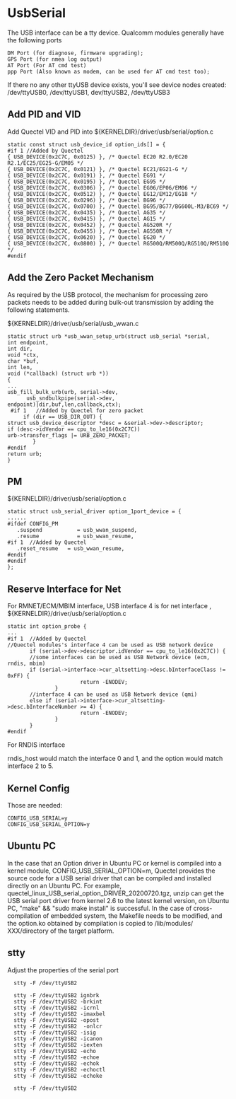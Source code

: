 UsbSerial
======

The USB interface can be a tty device.
Qualcomm modules generally have the following ports

	DM Port (for diagnose, firmware upgrading);
	GPS Port (for nmea log output)
	AT Port (For AT cmd test)
	ppp Port (Also known as modem, can be used for AT cmd test too);


If there no any other ttyUSB device exists, you'll see device nodes created:
	/dev/ttyUSB0, /dev/ttyUSB1, dev/ttyUSB2, /dev/ttyUSB3 


Add PID and VID
-----

Add Quectel VID and PID into ${KERNELDIR}/driver/usb/serial/option.c
    
	static const struct usb_device_id option_ids[] = {   
	#if 1 //Added by Quectel
	{ USB_DEVICE(0x2C7C, 0x0125) }, /* Quectel EC20 R2.0/EC20 R2.1/EC25/EG25-G/EM05 */
	{ USB_DEVICE(0x2C7C, 0x0121) }, /* Quectel EC21/EG21-G */
	{ USB_DEVICE(0x2C7C, 0x0191) }, /* Quectel EG91 */
	{ USB_DEVICE(0x2C7C, 0x0195) }, /* Quectel EG95 */
	{ USB_DEVICE(0x2C7C, 0x0306) }, /* Quectel EG06/EP06/EM06 */
	{ USB_DEVICE(0x2C7C, 0x0512) }, /* Quectel EG12/EM12/EG18 */
	{ USB_DEVICE(0x2C7C, 0x0296) }, /* Quectel BG96 */
	{ USB_DEVICE(0x2C7C, 0x0700) }, /* Quectel BG95/BG77/BG600L-M3/BC69 */   
	{ USB_DEVICE(0x2C7C, 0x0435) }, /* Quectel AG35 */   
	{ USB_DEVICE(0x2C7C, 0x0415) }, /* Quectel AG15 */   
	{ USB_DEVICE(0x2C7C, 0x0452) }, /* Quectel AG520R */   
	{ USB_DEVICE(0x2C7C, 0x0455) }, /* Quectel AG550R */   
	{ USB_DEVICE(0x2C7C, 0x0620) }, /* Quectel EG20 */   
	{ USB_DEVICE(0x2C7C, 0x0800) }, /* Quectel RG500Q/RM500Q/RG510Q/RM510Q */   
	#endif  


Add the Zero Packet Mechanism
------

As required by the USB protocol, the mechanism for processing zero packets needs to be added during 
bulk-out transmission by adding the following statements. 


${KERNELDIR}/driver/usb/serial/usb_wwan.c

	static struct urb *usb_wwan_setup_urb(struct usb_serial *serial, 
	int endpoint,        
	int dir, 
	void *ctx, 
	char *buf, 
	int len,
	void (*callback) (struct urb *))   
	{   
	...
	usb_fill_bulk_urb(urb, serial->dev,   
	      usb_sndbulkpipe(serial->dev, endpoint)|dir,buf,len,callback,ctx);
	 #if 1   //Added by Quectel for zero packet
	     if (dir == USB_DIR_OUT) {   
	struct usb_device_descriptor *desc = &serial->dev->descriptor;   
	if (desc->idVendor == cpu_to_le16(0x2C7C))   
	urb->transfer_flags |= URB_ZERO_PACKET;   
	        }   
	#endif    
	return urb;   
	}  




PM
-------

${KERNELDIR}/driver/usb/serial/option.c

	static struct usb_serial_driver option_1port_device = {   
	......
	#ifdef CONFIG_PM   
	   .suspend           = usb_wwan_suspend,   
	   .resume            = usb_wwan_resume,   
	#if 1  //Added by Quectel   
	   .reset_resume   = usb_wwan_resume,   
	#endif   
	#endif   
	};   


Reserve Interface for Net
------

For RMNET/ECM/MBIM interface,
USB interface 4 is for net interface , ${KERNELDIR}/driver/usb/serial/option.c

	static int option_probe {
	...  
	#if 1  //Added by Quectel   
	//Quectel modules's interface 4 can be used as USB network device   
	       if (serial->dev->descriptor.idVendor == cpu_to_le16(0x2C7C)) {   
	       //some interfaces can be used as USB Network device (ecm, rndis, mbim)   
	       if (serial->interface->cur_altsetting->desc.bInterfaceClass != 0xFF) {   
	                       return -ENODEV;   
	               }
	       //interface 4 can be used as USB Network device (qmi)   
	       else if (serial->interface->cur_altsetting->desc.bInterfaceNumber >= 4) {
	                       return -ENODEV;   
	               }   
	       }   
	#endif   

For RNDIS interface 

rndis_host would match the interface 0 and 1, and the option would match interface 2 to 5. 


Kernel Config
------
Those are needed:

	CONFIG_USB_SERIAL=y  
	CONFIG_USB_SERIAL_OPTION=y 


Ubuntu PC
------


In the case that an Option driver in Ubuntu PC or kernel is compiled into a kernel module, CONFIG_USB_SERIAL_OPTION=m, Quectel provides the source code for a USB serial driver that can be compiled and installed directly on an Ubuntu PC.
 For example, quectel_linux_USB_serial_option_DRIVER_20200720.tgz, unzip can get the USB serial port driver from kernel 2.6 to the latest kernel version, on Ubuntu PC,  "make" && "sudo make install" is successful. 
In the case of cross-compilation of embedded system, the Makefile needs to be modified, and the option.ko obtained by compilation is copied to /lib/modules/ XXX/directory of the target platform.


## stty

Adjust the properties of the serial port
	 
	  stty -F /dev/ttyUSB2 
	 
	  stty -F /dev/ttyUSB2 ignbrk
	  stty -F /dev/ttyUSB2 -brkint
	  stty -F /dev/ttyUSB2 -icrnl
	  stty -F /dev/ttyUSB2 -imaxbel
	  stty -F /dev/ttyUSB2 -opost
	  stty -F /dev/ttyUSB2  -onlcr
	  stty -F /dev/ttyUSB2 -isig
	  stty -F /dev/ttyUSB2 -icanon
	  stty -F /dev/ttyUSB2 -iexten
	  stty -F /dev/ttyUSB2 -echo
	  stty -F /dev/ttyUSB2 -echoe
	  stty -F /dev/ttyUSB2 -echok
	  stty -F /dev/ttyUSB2 -echoctl
	  stty -F /dev/ttyUSB2 -echoke
	 
	  stty -F /dev/ttyUSB2 
	 


